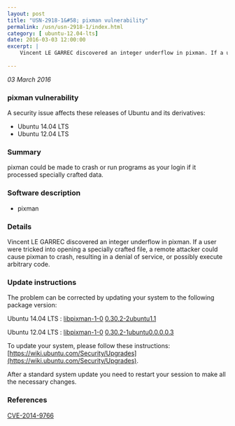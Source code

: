 ```yaml
---
layout: post
title: "USN-2918-1&#58; pixman vulnerability"
permalink: /usn/usn-2918-1/index.html
category: [ ubuntu-12.04-lts]
date: 2016-03-03 12:00:00
excerpt: |
    Vincent LE GARREC discovered an integer underflow in pixman. If a user were tricked into opening a specially crafted file, a remote attacker could cause pixman to crash, resulting in a denial of service, or possibly execute arbitrary code. 
    
--- 
```

 
 

*03 March 2016*

### pixman vulnerability

A security issue affects these releases of Ubuntu and its derivatives:

* Ubuntu 14.04 LTS
* Ubuntu 12.04 LTS

### Summary

pixman could be made to crash or run programs as your login if it processed specially crafted data.

### Software description

* pixman 

### Details

Vincent LE GARREC discovered an integer underflow in pixman. If a user were tricked into opening a specially crafted file, a remote attacker could cause pixman to crash, resulting in a denial of service, or possibly execute arbitrary code. 

### Update instructions

The problem can be corrected by updating your system to the following package version:

Ubuntu 14.04 LTS
 : [libpixman-1-0](https://launchpad.net/ubuntu/+source/pixman) <span> [0.30.2-2ubuntu1.1](https://launchpad.net/ubuntu/+source/pixman/0.30.2-2ubuntu1.1) </span> 

Ubuntu 12.04 LTS
 : [libpixman-1-0](https://launchpad.net/ubuntu/+source/pixman) <span> [0.30.2-1ubuntu0.0.0.0.3](https://launchpad.net/ubuntu/+source/pixman/0.30.2-1ubuntu0.0.0.0.3) </span> 

To update your system, please follow these instructions: [https://wiki.ubuntu.com/Security/Upgrades](https://wiki.ubuntu.com/Security/Upgrades).

After a standard system update you need to restart your session to make all the necessary changes. 

### References

 
 [CVE-2014-9766](http://people.ubuntu.com/~ubuntu-security/cve/CVE-2014-9766)
 

